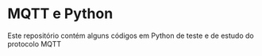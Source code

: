 # MQTT e Python
Este repositório contém alguns códigos em Python de teste e de estudo do protocolo MQTT
